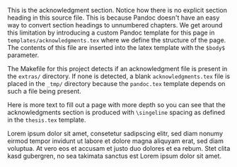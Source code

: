 This is the acknowledgment section. Notice how there is no explicit section
heading in this source file. This is because Pandoc doesn't have an easy way to
convert section headings to unnumbered chapters. We get around this limitation
by introducing a custom Pandoc template for this page in
`templates/acknowledgments.tex` where we define the structure of the page. The
contents of this file are inserted into the latex template with the `$body$`
parameter.

The Makefile for this project detects if an acknowledgment file is present in
the `extras/` directory. If none is detected, a blank `acknowledgments.tex`
file is placed in the `_tmp/` directory because the `pandoc.tex` template
depends on such a file being present.

Here is more text to fill out a page with more depth so you can see that the
acknowledgments section is produced with `\singeline` spacing as defined in the
`thesis.tex` template.

Lorem ipsum dolor sit amet, consetetur sadipscing elitr, sed diam nonumy eirmod
tempor invidunt ut labore et dolore magna aliquyam erat, sed diam voluptua. At
vero eos et accusam et justo duo dolores et ea rebum. Stet clita kasd
gubergren, no sea takimata sanctus est Lorem ipsum dolor sit amet.
